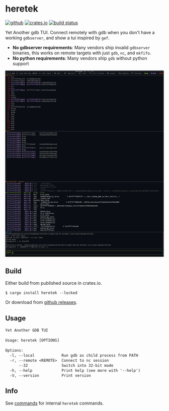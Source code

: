 # heretek
[<img alt="github" src="https://img.shields.io/badge/github-wcampbell0x2a/heretek-8da0cb?style=for-the-badge&labelColor=555555&logo=github" height="20">](https://github.com/wcampbell0x2a/heretek)
[<img alt="crates.io" src="https://img.shields.io/crates/v/heretek.svg?style=for-the-badge&color=fc8d62&logo=rust" height="20">](https://crates.io/crates/heretek)
[<img alt="build status" src="https://img.shields.io/github/actions/workflow/status/wcampbell0x2a/heretek/main.yml?branch=master&style=for-the-badge" height="20">](https://github.com/wcampbell0x2a/heretek/actions?query=branch%3Amaster)

Yet Another gdb TUI. Connect remotely with gdb when you don't have a working `gdbserver`, and show a tui inspired by `gef`.

* **No gdbserver requirements**: Many vendors ship invalid `gdbserver` binaries, this works on remote targets with just `gdb`, `nc`, and `mkfifo`.
* **No python requirements**: Many vendors ship `gdb` without python support

![screenshot](images/screenshot.png)

## Build
Either build from published source in crates.io.
```
$ cargo install heretek --locked
```

Or download from [github releases](https://github.com/wcampbell0x2a/heretek/releases).

## Usage
```console
Yet Another GDB TUI

Usage: heretek [OPTIONS]

Options:
  -l, --local            Run gdb as child process from PATH
  -r, --remote <REMOTE>  Connect to nc session
      --32               Switch into 32-bit mode
  -h, --help             Print help (see more with '--help')
  -V, --version          Print version 
```

## Info
See [commands](./docs/commands.md) for internal `heretek` commands.
